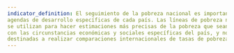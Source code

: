 ```yaml
---
indicator_definition: El seguimiento de la pobreza nacional es importante para las 
agendas de desarrollo específicas de cada país. Las líneas de pobreza nacionales 
se utilizan para hacer estimaciones más precisas de la pobreza que sean coherentes 
con las circunstancias económicas y sociales específicas del país, y no están 
destinadas a realizar comparaciones internacionales de tasas de pobreza.
---
```

